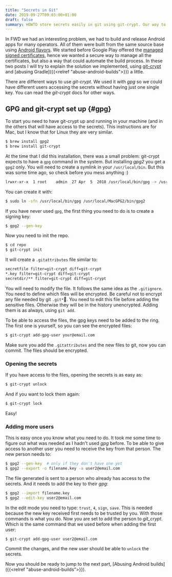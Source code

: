 ```yaml
---
title: "Secrets in Git"
date: 2019-09-27T09:03:00+01:00
draft: false
summary: HOWTO store secrets easily in git using git-crypt. Our way to keep Android signing keys.
---
```


In FWD we had an interesting problem, we had to build and release Android apps for many operators. All of them were built from the same source base using [Android flavors](https://developer.android.com/studio/build/build-variants). We started before Google Play offered the [managed signed certificates](https://developer.android.com/studio/publish/app-signing), hence we wanted a secure way to manage all the certificates, but also a way that could automate the build process. In these two posts I will try to explain the solution we implemented, using [git-crypt](https://www.agwa.name/projects/git-crypt/) and [abusing Gradle]({{<relref "abuse-android-builds">}}) a little.

There are different ways to use _git-crypt_. We used it with _gpg_ so we could have different users accessing the secrets without having just one single key. You can read the _git-crypt_ docs for other ways.

## GPG and git-crypt set up {#gpg}

To start you need to have git-crypt up and running in your machine (and in the others that will have access to the secrets). This instructions are for Mac, but I know that for Linux they are very similar.

```bash
$ brew install gpg2
$ brew install git-crypt
```

At the time that I did this installation, there was a small problem: git-crypt expects to have a `gpg` command in the system. But installing _gpg2_ you get a `gpg2` only. You will need to create a symlink in your `/usr/local/bin`. But this was some time ago, so check before you mess anything :)

```bash
lrwxr-xr-x  1 root    admin  27 Apr  5  2018 /usr/local/bin/gpg -> /usr/local/MacGPG2/bin/gpg2
```

You can create it with:

```bash
$ sudo ln -sfn /usr/local/bin/gpg /usr/local/MacGPG2/bin/gpg2
```

If you have never used `gpg`, the first thing you need to do is to create a signing key:

```bash
$ gpg2 --gen-key
```

Now you need to init the repo.

```bash
$ cd repo
$ git-crypt init
```

It will create a `.gitattributes` file similar to:

```bash
secretfile filter=git-crypt diff=git-crypt
*.key filter=git-crypt diff=git-crypt
secretdir/** filter=git-crypt diff=git-crypt
```

You will need to modify the file. It follows the same idea as the `.gitignore`. You need to define which files will be encrypted. Be careful not to encrypt any file needed by git `.git*`. You need to edit this file before adding the sensitive files. Otherwise they will be in the history unencrypted. Adding them is as always, using `git add`.

To be able to access the files, the gpg keys need to be added to the ring. The first one is yourself, so you can see the encrypted files:

```bash
$ git-crypt add-gpg-user your@email.com
```

Make sure you add the `.gitattributes` and the new files to git, now you can commit. The files should be encrypted.

### Opening the secrets

If you have access to the files, opening the secrets is as easy as:

```bash
$ git-crypt unlock
```

And if you want to lock them again:

```bash
$ git-crypt lock
```

Easy!

### Adding more users

This is easy once you know what you need to do. It took me some time to figure out what was needed as I hadn't used _gpg_ before. To be able to give access to another user you need to receive the key from that person. The new person needs to:

```bash
$ gpg2 --gen-key  # only if they don't have one yet
$ gpg2 --export -o filename.key -a user2@email.com
```

The file generated is sent to a person who already has access to the secrets. And it needs to add the key to their _gpg_:

```bash
$ gpg2 --import filename.key
$ gpg2 --edit-key user2@email.com
```

In the edit mode you need to type: `trust`, `4`, `sign`, `save`. This is needed because the new key received first needs to be trusted by you. With those commands is what you do. Now you are set to add the person to _git_crypt_. Which is the same command that we used before when adding the first user:

```bash
$ git-crypt add-gpg-user user2@email.com
```

Commit the changes, and the new user should be able to `unlock` the secrets.

Now you should be ready to jump to the next part, [Abusing Android builds]({{<relref "abuse-android-builds">}}).
